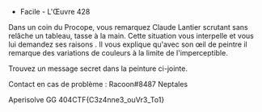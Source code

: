  - Facile -
L'Œuvre
428

Dans un coin du Procope, vous remarquez Claude Lantier scrutant sans relâche un tableau, tasse à la main. Cette situation vous interpelle et vous lui demandez ses raisons . Il vous explique qu'avec son œil de peintre il remarque des variations de couleurs à la limite de l'imperceptible.

 

 

Trouvez un message secret dans la peinture ci-jointe.

 

Contact en cas de problème : Racoon#8487
Neptales

Aperisolve GG
404CTF{C3z4nne3_ouVr3_To1}
